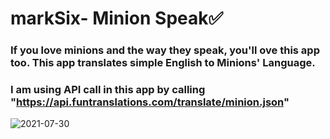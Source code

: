 # markSix- Minion Speak✅
### If you love minions and the way they speak, you'll ove this app too. This app translates simple English to Minions' Language. 
### I am using API call in this app by calling "https://api.funtranslations.com/translate/minion.json" 
![2021-07-30](https://user-images.githubusercontent.com/59800818/127656107-4e3668fc-1b46-4eff-b94d-3f2e3715107d.png)
